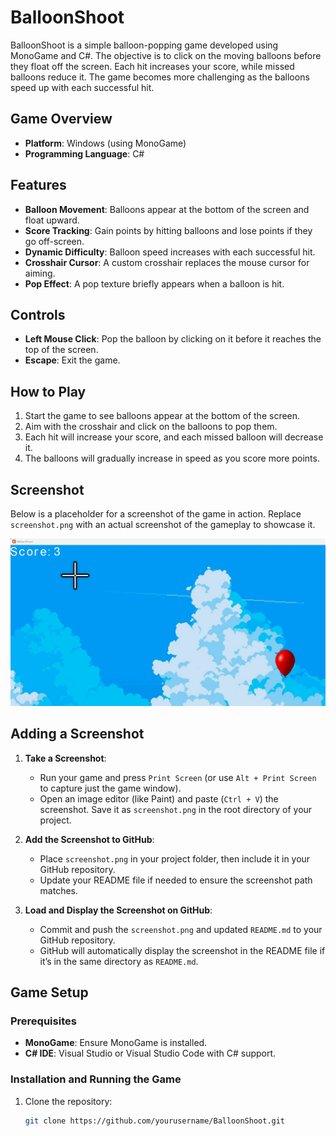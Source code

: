 # BalloonShoot

BalloonShoot is a simple balloon-popping game developed using MonoGame and C#. The objective is to click on the moving balloons before they float off the screen. Each hit increases your score, while missed balloons reduce it. The game becomes more challenging as the balloons speed up with each successful hit.

## Game Overview

- **Platform**: Windows (using MonoGame)
- **Programming Language**: C#

## Features

- **Balloon Movement**: Balloons appear at the bottom of the screen and float upward.
- **Score Tracking**: Gain points by hitting balloons and lose points if they go off-screen.
- **Dynamic Difficulty**: Balloon speed increases with each successful hit.
- **Crosshair Cursor**: A custom crosshair replaces the mouse cursor for aiming.
- **Pop Effect**: A pop texture briefly appears when a balloon is hit.

## Controls

- **Left Mouse Click**: Pop the balloon by clicking on it before it reaches the top of the screen.
- **Escape**: Exit the game.

## How to Play

1. Start the game to see balloons appear at the bottom of the screen.
2. Aim with the crosshair and click on the balloons to pop them.
3. Each hit will increase your score, and each missed balloon will decrease it.
4. The balloons will gradually increase in speed as you score more points.

## Screenshot

Below is a placeholder for a screenshot of the game in action. Replace `screenshot.png` with an actual screenshot of the gameplay to showcase it.

![Game Screenshot](https://github.com/codehaks/BalloonShoot-Game/blob/master/screen.jpg)

## Adding a Screenshot

1. **Take a Screenshot**:
   - Run your game and press `Print Screen` (or use `Alt + Print Screen` to capture just the game window).
   - Open an image editor (like Paint) and paste (`Ctrl + V`) the screenshot. Save it as `screenshot.png` in the root directory of your project.
  
2. **Add the Screenshot to GitHub**:
   - Place `screenshot.png` in your project folder, then include it in your GitHub repository.
   - Update your README file if needed to ensure the screenshot path matches.

3. **Load and Display the Screenshot on GitHub**:
   - Commit and push the `screenshot.png` and updated `README.md` to your GitHub repository.
   - GitHub will automatically display the screenshot in the README file if it’s in the same directory as `README.md`.

## Game Setup

### Prerequisites
- **MonoGame**: Ensure MonoGame is installed.
- **C# IDE**: Visual Studio or Visual Studio Code with C# support.

### Installation and Running the Game

1. Clone the repository:
   ```bash
   git clone https://github.com/yourusername/BalloonShoot.git
